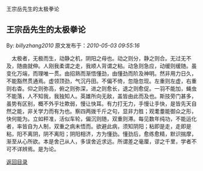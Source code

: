 王宗岳先生的太极拳论
## 王宗岳先生的太极拳论

By: *billyzhang2010* 原文发布于：*2010-05-03 09:55:16*

　太极者，无极而生，动静之机，阴阳之母也。动之则分，静之则合。无过无不及，随曲就伸。人刚我柔谓之走，我顺人背谓之粘。动急则急应，动缓则缓随。虽变化万端，而理唯一贯。由招熟而渐悟懂劲，由懂劲而阶及神明。然非用力日久，不能豁然贯通焉。虚领顶劲，气沉丹田。不偏不倚，忽隐忽现。左重则左虚，右重则右杳。仰之则弥高，俯之则弥深，进之则愈长，退之则愈促。一羽不能加，蝇虫不能落，人不知我，我独知人。英雄所向无敌，盖皆由此而及也。斯技旁门甚多，虽势有区别，概不外乎壮欺弱，慢让快耳。有力打无力，手慢让手快，是皆先天自然之能，非关学力而有为也。察四两拨千斤之句，显非力胜；观耄耋能御众之形，快何能为。立如秤准，活似车轮，偏沉则随，双重则滞。每见数年纯功，不能运化者，率皆自为人制，双重之病未悟而。欲避此病，须知阴阳；粘即是走，走即是粘，阳不离阴，阴不离阳；阴阳相济，方为懂劲。懂劲后，愈练愈精，默识揣摩，渐至从心所欲。本是舍己从人，多误舍近求远。所谓差之毫厘，谬之千里，学者不可不详辨焉。是为论。

[返回目录](index.html)

